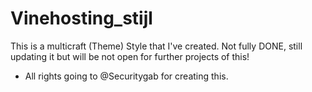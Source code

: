 # Vinehosting_stijl
This is a multicraft (Theme) Style that I've created. Not fully DONE, still updating it but will be not open for further projects of this!

- All rights going to @Securitygab for creating this.


